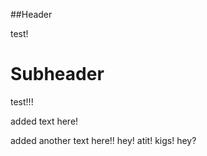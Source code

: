 ##Header

test!

# Subheader

test!!!

added text here!

added another text here!!
hey! atit! kigs! hey?

